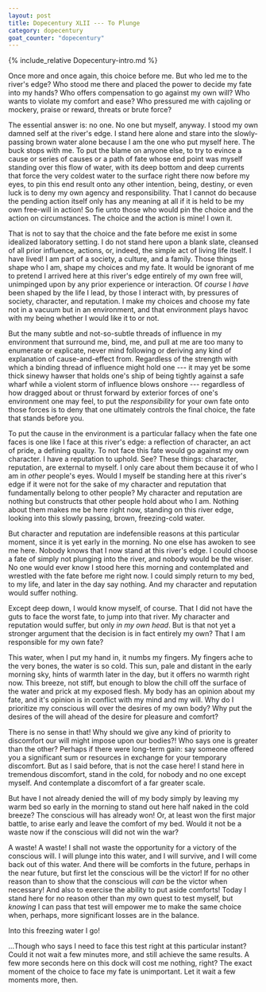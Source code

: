 ```yaml
---
layout: post
title: Dopecentury XLII --- To Plunge
category: dopecentury
goat_counter: "dopecentury" 
---
```


{% include_relative Dopecentury-intro.md %}

Once more and once again, this choice before me. But who led me to the river's edge? Who stood me there and placed the power to decide my fate into my hands? Who offers compensation to go against my own will? Who wants to violate my comfort and ease? Who pressured me with cajoling or mockery, praise or reward, threats or brute force? 

The essential answer is: no one. No one but myself, anyway. I stood my own damned self at the river's edge. I stand here alone and stare into the slowly-passing brown water alone because I am the one who put myself here. The buck stops with me. To put the blame on anyone else, to try to evince a cause or series of causes or a path of fate whose end point was myself standing over this flow of water, with its deep bottom and deep currents that force the very coldest water to the surface right there now before my eyes, to pin this end result onto any other intention, being, destiny, or even luck is to deny my own agency and responsibility. That I cannot do because the pending action itself only has any meaning at all if it is held to be my own free-will in action! So fie unto those who would pin the choice and the action on circumstances. The choice and the action is mine! I own it.

That is not to say that the choice and the fate before me exist in some idealized laboratory setting. I do not stand here upon a blank slate, cleansed of all prior influence, actions, or, indeed, the simple act of living life itself. I have lived! I am part of a society, a culture, and a family. Those things shape who I am, shape my choices and my fate. It would be ignorant of me to pretend I arrived here at this river's edge entirely of my own free will, unimpinged upon by any prior experience or interaction. Of _course_ I _have_ been shaped by the life I lead, by those I interact with, by pressures of society, character, and reputation. I make my choices and choose my fate not in a vacuum but in an environment, and that environment plays havoc with my being whether I would like it to or not.

But the many subtle and not-so-subtle threads of influence in my environment that surround me, bind, me, and pull at me are too many to enumerate or explicate, never mind following or deriving any kind of explanation of cause-and-effect from. Regardless of the strength with which a binding thread of influence might hold one --- it may yet be some thick sinewy hawser that holds one's ship of being tightly against a safe wharf while a violent storm of influence blows onshore --- regardless of how dragged about or thrust forward by exterior forces of one's environment one may feel, to put the _responsibility_ for your own fate onto those forces is to deny that one ultimately controls the final choice, the fate that stands before you.

To put the cause in the environment is a particular fallacy when the fate one faces is one like I face at this river's edge: a reflection of character, an act of pride, a defining quality. To not face this fate would go against my own character. I have a reputation to uphold. See? These things: character, reputation, are external to myself. I only care about them because it of who I am in _other_ people's eyes. Would I myself be standing here at this river's edge if it were not for the sake of my character and reputation that fundamentally belong to other people? My character and reputation are nothing but constructs that other people hold about who I am. Nothing about them makes me be here right now, standing on this river edge, looking into this slowly passing, brown, freezing-cold water.

But character and reputation are indefensible reasons at this particular moment, since it is yet early in the morning. No one else has awoken to see me here. Nobody knows that I now stand at this river's edge. I could choose a fate of simply not plunging into the river, and nobody would be the wiser. No one would ever know I stood here this morning and contemplated and wrestled with the fate before me right now. I could simply return to my bed, to my life, and later in the day say nothing. And my character and reputation would suffer nothing.

Except deep down, I would know myself, of course. That I did not have the guts to face the worst fate, to jump into that river. My character and reputation would suffer, but only _in my own head_. But is that not yet a stronger argument that the decision is in fact entirely my own? That I am responsible for my own fate?

This water, when I put my hand in, it numbs my fingers. My fingers ache to the very bones, the water is so cold. This sun, pale and distant in the early morning sky, hints of warmth later in the day, but it offers no warmth right now. This breeze, not stiff, but enough to blow the chill off the surface of the water and prick at my exposed flesh. My body has an opinion about my fate, and it's opinion is in conflict with my mind and my will. Why do I prioritize my conscious will over the desires of my own body? Why put the desires of the will ahead of the desire for pleasure and comfort? 

There is no sense in that! Why should we give any kind of priority to discomfort our will might impose upon our bodies?! Who says one is greater than the other? Perhaps if there were long-term gain: say someone offered you a significant sum or resources in exchange for your temporary discomfort. But as I said before, that is not the case here! I stand here in tremendous discomfort, stand in the cold, for nobody and no one except myself. And contemplate a discomfort of a far greater scale.

But have I not already denied the will of my body simply by leaving my warm bed so early in the morning to stand out here half naked in the cold breeze? The conscious will has already won! Or, at least won the first major battle, to arise early and leave the comfort of my bed. Would it not be a waste now if the conscious will did not win the war? 

A waste! A waste! I shall not waste the opportunity for a victory of the conscious will. I will plunge into this water, and I will survive, and I will come back out of this water. And there will be comforts in the future, perhaps in the near future, but first let the conscious will be the victor! If for no other reason than to show that the conscious will _can_ be the victor when necessary! And also to exercise the ability to put aside comforts! Today I stand here for no reason other than my own quest to test myself, but _knowing_ I can pass that test will empower me to make the same choice when, perhaps, more significant losses are in the balance.

Into this freezing water I go!

...Though who says I need to face this test right at this particular instant? Could it not wait a few minutes more, and still achieve the same results. A few more seconds here on this dock will cost me nothing, right? The exact moment of the choice to face my fate is unimportant. Let it wait a few moments more, then.




